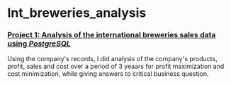 # Int_breweries_analysis
### [Project 1: Analysis of the international breweries sales data using ***PostgreSQL***](https://github.com/Gbemeegar/International_breweries_analysis)

Using the company's records, I did analysis of the company's products, profit, sales and cost over a period of 3 yeaars for profit maximization and cost minimization, while giving answers to critical business question.
